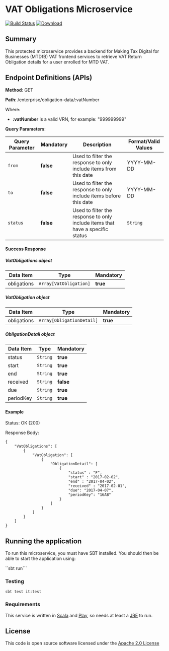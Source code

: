 # VAT Obligations Microservice

[![Build Status](https://travis-ci.org/hmrc/vat-obligations.svg)](https://travis-ci.org/hmrc/vat-obligations)
[![Download](https://api.bintray.com/packages/hmrc/releases/vat-obligations/images/download.svg) ](https://bintray.com/hmrc/releases/vat-obligations/_latestVersion)

## Summary
This protected microservice provides a backend for Making Tax Digital for Businesses (MTDfB) VAT frontend services to retrieve VAT Return Obligation details for a user enrolled for MTD VAT.

## Endpoint Definitions (APIs)

**Method**: GET

**Path**: /enterprise/obligation-data/:vatNumber

Where:

* **:vatNumber** is a valid VRN, for example: "999999999"

**Query Parameters**:

|Query Parameter|Mandatory|Description|Format/Valid Values|    
|-|-|-|-|    
|`from`|**false**|Used to filter the response to only include items from this date|YYYY-MM-DD|    
|`to`|**false**|Used to filter the response to only include items before this date|YYYY-MM-DD|    
|`status`|**false**|Used to filter the response to only include items that have a specific status|`String`|


#### Success Response

##### VatObligations object
|Data Item|Type|Mandatory|    
|-|-|-|    
|obligations|`Array[VatObligation]`|**true**|

##### VatObligation object
|Data Item|Type|Mandatory|    
|-|-|-|    
|obligations|`Array[ObligationDetail]`|**true**|

##### ObligationDetail object
|Data Item|Type|Mandatory|    
|-|-|-|    
|status|`String`|**true**|
|start|`String`|**true**|
|end|`String`|**true**|
|received|`String`|**false**|
|due|`String`|**true**|
|periodKey|`String`|**true**|

#### Example

Status: OK (200)

Response Body:
```
{    
    "VatObligations": [      
        {    
            "VatObligation": [
                { 
                    "ObligationDetail": [
                        {
                            "status" : "F",    
                            "start" : "2017-02-02",    
                            "end" : "2017-04-02",    
                            "received" : "2017-02-01",
                            "due": "2017-04-07",
                            "periodKey": "16AB" 
                        }
                    ]
                }
            ]
        }
    ]
}
```

## Running the application
To run this microservice, you must have SBT installed. You should then be able to start the application using:

``sbt run```

### Testing
```sbt test it:test```

### Requirements
This service is written in [Scala](http://www.scala-lang.org/) and [Play](http://playframework.com/), so needs at least a [JRE](https://www.java.com/en/download/) to run.

## License
This code is open source software licensed under the [Apache 2.0 License](http://www.apache.org/licenses/LICENSE-2.0.html)
